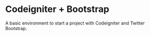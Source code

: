 Codeigniter + Bootstrap
=======================

A basic environment to start a project with Codeigniter and Twitter Bootstrap.
